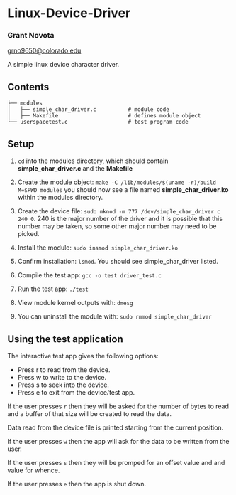 # Linux-Device-Driver

### Grant Novota

grno9650@colorado.edu

A simple linux device character driver.

## Contents

```
├── modules                 
│   ├── simple_char_driver.c          # module code
│   ├── Makefile                      # defines module object
└── userspacetest.c                   # test program code
```

## Setup

1. `cd` into the modules directory, which should contain **simple_char_driver.c** and the **Makefile**

2. Create the module object:
`make -C /lib/modules/$(uname -r)/build M=$PWD modules` you should now see a file named **simple_char_driver.ko** within the modules directory.

3. Create the device file:
`sudo mknod -m 777 /dev/simple_char_driver c 240 0`. 240 is the major number of the driver and it is possible that this number may be taken, so some other major number may need to be picked.

4. Install the module:
`sudo insmod simple_char_driver.ko`

5. Confirm installation:
`lsmod`. You should see simple_char_driver listed.

6. Compile the test app:
`gcc -o test driver_test.c`

7. Run the test app:
`./test`

8. View module kernel outputs with:
`dmesg`

9. You can uninstall the module with:
`sudo rmmod simple_char_driver`

## Using the test application

The interactive test app gives the following options:

* Press r to read from the device.
* Press w to write to the device.
* Press s to seek into the device.
* Press e to exit from the device/test app.

If the user presses `r` then they will be asked for the number of bytes to read and a buffer of that size will be created to read the data.

Data read from the device file is printed starting from the current position.

If the user presses `w` then the app will ask for the data to be written from the user.

If the user presses `s` then they will be promped for an offset value and and value for whence.

If the user presses `e` then the app is shut down.
